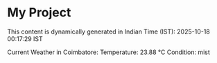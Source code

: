 # My Project

This content is dynamically generated in Indian Time (IST): 2025-10-18 00:17:29 IST


Current Weather in Coimbatore:
Temperature: 23.88 °C
Condition: mist

